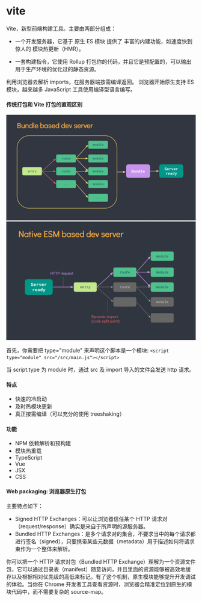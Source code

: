 # vite

Vite，新型前端构建工具。主要由两部分组成：

- 一个开发服务器，它基于 原生 ES 模块 提供了 丰富的内建功能，如速度快到惊人的 模块热更新（HMR）。

- 一套构建指令，它使用 Rollup 打包你的代码，并且它是预配置的，可以输出用于生产环境的优化过的静态资源。

利用浏览器去解析 imports，在服务器端按需编译返回。
浏览器开始原生支持 ES 模块，越来越多 JavaScript 工具使用编译型语言编写。

#### 传统打包和 Vite 打包的直观区别

![blockchain](./images/bundler.png '区块链')
![blockchain](./images/esm.png '区块链')

首先，你需要把 type="module" 来声明这个脚本是一个模块:
`<script type="module" src="/src/main.js"></script>`

当 script.type 为 module 时，通过 src 及 import 导入的文件会发送 http 请求。

#### 特点

- 快速的冷启动
- 及时热模块更新
- 真正按需编译（可以充分的使用 treeshaking）

#### 功能

- NPM 依赖解析和预构建
- 模块热重载
- TypeScript
- Vue
- JSX
- CSS

#### Web packaging: 浏览器原生打包

主要特点如下：

- Signed HTTP Exchanges：可以让浏览器信任某个 HTTP 请求对（request/response）确实是来自于所声明的源服务器。
- Bundled HTTP Exchanges：是多个请求对的集合，不要求当中的每个请求都进行签名（signed），只要携带某些元数据（metadata）用于描述如何将请求束作为一个整体来解析。

你可以把一个 HTTP 请求对包（Bundled HTTP Exchange）理解为一个资源文件包，它可以通过目录表（manifest）随意访问，并且里面的资源能够被高效地缓存以及根据相对优先级的高低来标记。有了这个机制，原生模块能够提升开发调试的体验。当你在 Chrome 开发者工具查看资源时，浏览器会精准定位到原生的模块代码中，而不需要复杂的 source-map。
